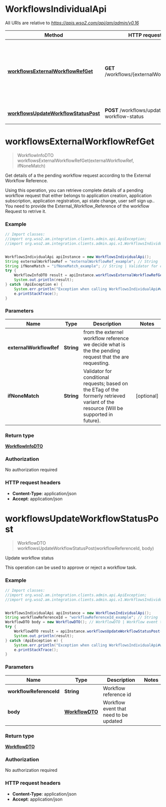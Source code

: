 # WorkflowsIndividualApi

All URIs are relative to *https://apis.wso2.com/api/am/admin/v0.16*

Method | HTTP request | Description
------------- | ------------- | -------------
[**workflowsExternalWorkflowRefGet**](WorkflowsIndividualApi.md#workflowsExternalWorkflowRefGet) | **GET** /workflows/{externalWorkflowRef} | Get details of a the pending workflow request according to the External Workflow Reference. 
[**workflowsUpdateWorkflowStatusPost**](WorkflowsIndividualApi.md#workflowsUpdateWorkflowStatusPost) | **POST** /workflows/update-workflow-status | Update workflow status


<a name="workflowsExternalWorkflowRefGet"></a>
# **workflowsExternalWorkflowRefGet**
> WorkflowInfoDTO workflowsExternalWorkflowRefGet(externalWorkflowRef, ifNoneMatch)

Get details of a the pending workflow request according to the External Workflow Reference. 

Using this operation, you can retrieve complete details of a pending workflow request that either belongs to application creation, application subscription, application registration, api state change, user self sign up.. You need to provide the External_Workflow_Reference of the workflow Request to retrive it. 

### Example
```java
// Import classes:
//import org.wso2.am.integration.clients.admin.api.ApiException;
//import org.wso2.am.integration.clients.admin.api.v1.WorkflowsIndividualApi;


WorkflowsIndividualApi apiInstance = new WorkflowsIndividualApi();
String externalWorkflowRef = "externalWorkflowRef_example"; // String | from the externel workflow reference we decide what is the the pending request that the are requesting. 
String ifNoneMatch = "ifNoneMatch_example"; // String | Validator for conditional requests; based on the ETag of the formerly retrieved variant of the resource (Will be supported in future). 
try {
    WorkflowInfoDTO result = apiInstance.workflowsExternalWorkflowRefGet(externalWorkflowRef, ifNoneMatch);
    System.out.println(result);
} catch (ApiException e) {
    System.err.println("Exception when calling WorkflowsIndividualApi#workflowsExternalWorkflowRefGet");
    e.printStackTrace();
}
```

### Parameters

Name | Type | Description  | Notes
------------- | ------------- | ------------- | -------------
 **externalWorkflowRef** | **String**| from the externel workflow reference we decide what is the the pending request that the are requesting.  |
 **ifNoneMatch** | **String**| Validator for conditional requests; based on the ETag of the formerly retrieved variant of the resource (Will be supported in future).  | [optional]

### Return type

[**WorkflowInfoDTO**](WorkflowInfoDTO.md)

### Authorization

No authorization required

### HTTP request headers

 - **Content-Type**: application/json
 - **Accept**: application/json

<a name="workflowsUpdateWorkflowStatusPost"></a>
# **workflowsUpdateWorkflowStatusPost**
> WorkflowDTO workflowsUpdateWorkflowStatusPost(workflowReferenceId, body)

Update workflow status

This operation can be used to approve or reject a workflow task. 

### Example
```java
// Import classes:
//import org.wso2.am.integration.clients.admin.api.ApiException;
//import org.wso2.am.integration.clients.admin.api.v1.WorkflowsIndividualApi;


WorkflowsIndividualApi apiInstance = new WorkflowsIndividualApi();
String workflowReferenceId = "workflowReferenceId_example"; // String | Workflow reference id 
WorkflowDTO body = new WorkflowDTO(); // WorkflowDTO | Workflow event that need to be updated 
try {
    WorkflowDTO result = apiInstance.workflowsUpdateWorkflowStatusPost(workflowReferenceId, body);
    System.out.println(result);
} catch (ApiException e) {
    System.err.println("Exception when calling WorkflowsIndividualApi#workflowsUpdateWorkflowStatusPost");
    e.printStackTrace();
}
```

### Parameters

Name | Type | Description  | Notes
------------- | ------------- | ------------- | -------------
 **workflowReferenceId** | **String**| Workflow reference id  |
 **body** | [**WorkflowDTO**](WorkflowDTO.md)| Workflow event that need to be updated  |

### Return type

[**WorkflowDTO**](WorkflowDTO.md)

### Authorization

No authorization required

### HTTP request headers

 - **Content-Type**: application/json
 - **Accept**: application/json

